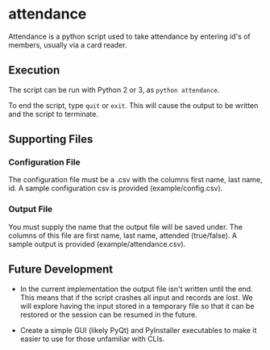 # attendance

Attendance is a python script used to take attendance by entering id's of members, usually via a card reader.

## Execution
The script can be run with Python 2 or 3, as `python attendance`.

To end the script, type `quit` or `exit`. This will cause the output to be written and the script to terminate.

## Supporting Files

### Configuration File

The configuration file must be a .csv with the columns first name, last name, id. A sample configuration csv is provided (example/config.csv).

### Output File

You must supply the name that the output file will be saved under. The columns of this file are first name, last name, attended (true/false). A sample output is provided (example/attendance.csv).

## Future Development

* In the current implementation the output file isn't written until the end. This means that if the script crashes all input and records are lost. We will explore having the input stored in a temporary file so that it can be restored or the session can be resumed in the future.

* Create a simple GUI (likely PyQt) and PyInstaller executables to make it easier to use for those unfamiliar with CLIs.

